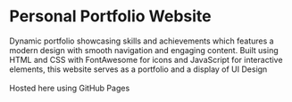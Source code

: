 # Personal Portfolio Website

Dynamic portfolio showcasing skills and achievements which features a modern design with smooth navigation and engaging content. Built using HTML and CSS with FontAwesome for icons and JavaScript for interactive elements, this website serves as a portfolio and a display of UI Design
<br>
<br>
Hosted here using GitHub Pages
